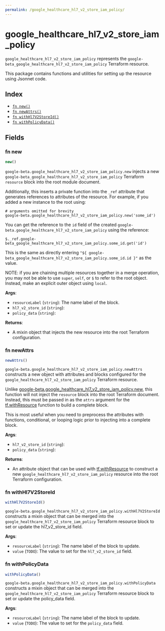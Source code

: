 ```yaml
---
permalink: /google_healthcare_hl7_v2_store_iam_policy/
---
```


# google_healthcare_hl7_v2_store_iam_policy

`google_healthcare_hl7_v2_store_iam_policy` represents the `google-beta_google_healthcare_hl7_v2_store_iam_policy` Terraform resource.



This package contains functions and utilities for setting up the resource using Jsonnet code.


## Index

* [`fn new()`](#fn-new)
* [`fn newAttrs()`](#fn-newattrs)
* [`fn withHl7V2StoreId()`](#fn-withhl7v2storeid)
* [`fn withPolicyData()`](#fn-withpolicydata)

## Fields

### fn new

```ts
new()
```


`google-beta.google_healthcare_hl7_v2_store_iam_policy.new` injects a new `google-beta_google_healthcare_hl7_v2_store_iam_policy` Terraform `resource`
block into the root module document.

Additionally, this inserts a private function into the `_ref` attribute that generates references to attributes of the
resource. For example, if you added a new instance to the root using:

    # arguments omitted for brevity
    google-beta.google_healthcare_hl7_v2_store_iam_policy.new('some_id')

You can get the reference to the `id` field of the created `google-beta.google_healthcare_hl7_v2_store_iam_policy` using the reference:

    $._ref.google-beta_google_healthcare_hl7_v2_store_iam_policy.some_id.get('id')

This is the same as directly entering `"${ google-beta_google_healthcare_hl7_v2_store_iam_policy.some_id.id }"` as the value.

NOTE: if you are chaining multiple resources together in a merge operation, you may not be able to use `super`, `self`,
or `$` to refer to the root object. Instead, make an explicit outer object using `local`.

**Args**:
  - `resourceLabel` (`string`): The name label of the block.
  - `hl7_v2_store_id` (`string`): 
  - `policy_data` (`string`): 

**Returns**:
- A mixin object that injects the new resource into the root Terraform configuration.


### fn newAttrs

```ts
newAttrs()
```


`google-beta.google_healthcare_hl7_v2_store_iam_policy.newAttrs` constructs a new object with attributes and blocks configured for the `google_healthcare_hl7_v2_store_iam_policy`
Terraform resource.

Unlike [google-beta.google_healthcare_hl7_v2_store_iam_policy.new](#fn-googlehealthcarehl7v2storeiampolicynew), this function will not inject the `resource`
block into the root Terraform document. Instead, this must be passed in as the `attrs` argument for the
[tf.withResource](https://github.com/tf-libsonnet/core/tree/main/docs#fn-withresource) function to build a complete block.

This is most useful when you need to preprocess the attributes with functions, conditional, or looping logic prior to
injecting into a complete block.

**Args**:
  - `hl7_v2_store_id` (`string`): 
  - `policy_data` (`string`): 

**Returns**:
  - An attribute object that can be used with [tf.withResource](https://github.com/tf-libsonnet/core/tree/main/docs#fn-withresource) to construct a new `google_healthcare_hl7_v2_store_iam_policy` resource into the root Terraform configuration.


### fn withHl7V2StoreId

```ts
withHl7V2StoreId()
```

`google-beta.google_healthcare_hl7_v2_store_iam_policy.withHl7V2StoreId` constructs a mixin object that can be merged into the `google_healthcare_hl7_v2_store_iam_policy`
Terraform resource block to set or update the hl7_v2_store_id field.



**Args**:
  - `resourceLabel` (`string`): The name label of the block to update.
  - `value` (`TODO`): The value to set for the `hl7_v2_store_id` field.


### fn withPolicyData

```ts
withPolicyData()
```

`google-beta.google_healthcare_hl7_v2_store_iam_policy.withPolicyData` constructs a mixin object that can be merged into the `google_healthcare_hl7_v2_store_iam_policy`
Terraform resource block to set or update the policy_data field.



**Args**:
  - `resourceLabel` (`string`): The name label of the block to update.
  - `value` (`TODO`): The value to set for the `policy_data` field.
